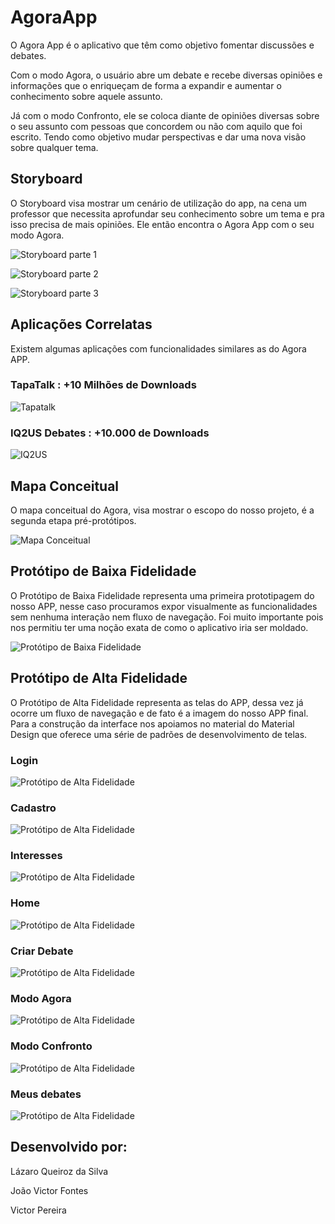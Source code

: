 # AgoraApp
O Agora App é o aplicativo que têm como objetivo fomentar discussões e debates.

Com o modo Agora, o usuário abre um debate e recebe diversas opiniões e informações que o enriqueçam de forma a expandir e aumentar o conhecimento sobre aquele assunto.

Já com o modo Confronto, ele se coloca diante de opiniões diversas sobre o seu assunto com pessoas que concordem ou não com aquilo que foi escrito. Tendo como objetivo mudar perspectivas e dar uma nova visão sobre qualquer tema.


## Storyboard 

O Storyboard visa mostrar um cenário de utilização do app, na cena um professor que necessita aprofundar seu conhecimento sobre um tema e pra isso precisa de mais opiniões. Ele então encontra o Agora App com o seu modo Agora. 

![Storyboard parte 1](Storyboard/imgs/storyboardpt1.jpg)

![Storyboard parte 2](Storyboard/imgs/storyboardpt2.jpg)

![Storyboard parte 3](Storyboard/imgs/storyboardpt3.jpg)


## Aplicações Correlatas

Existem algumas aplicações com funcionalidades similares as do Agora APP. 

### TapaTalk : +10 Milhões de Downloads 

![Tapatalk](AplicacoesCorrelatas/tapatalk.png)

### IQ2US Debates : +10.000 de Downloads

![IQ2US](AplicacoesCorrelatas/iq2us.png)

## Mapa Conceitual

O mapa conceitual do Agora, visa mostrar o escopo do nosso projeto, é a segunda etapa pré-protótipos.
  
![Mapa Conceitual](MapaConceitual/../Mapa%20Conceitual/Conceitual%20Map.png)


## Protótipo de Baixa Fidelidade

O Protótipo de Baixa Fidelidade representa uma primeira prototipagem do nosso APP, nesse caso procuramos expor visualmente as funcionalidades sem nenhuma interação nem fluxo de navegação. Foi muito importante pois nos permitiu ter uma noção exata de como o aplicativo iria ser moldado.

![Protótipo de Baixa Fidelidade](PrototipoBaixaFidelidade/imgs/AgoraBaixaFidelidade.PNG)


## Protótipo de Alta Fidelidade

O Protótipo de Alta Fidelidade representa as telas do APP, dessa vez já ocorre um fluxo de navegação e de fato é a imagem do nosso APP final. Para a construção da interface nos apoiamos no material do Material Design que oferece uma série de padrões de desenvolvimento de telas.

### Login

![Protótipo de Alta Fidelidade](PrototipoAltaFidelidade/imgs/Login.PNG)

### Cadastro

![Protótipo de Alta Fidelidade](PrototipoAltaFidelidade/imgs/Cadastro.PNG)

### Interesses

![Protótipo de Alta Fidelidade](PrototipoAltaFidelidade/imgs/Interesses.PNG)

### Home

![Protótipo de Alta Fidelidade](PrototipoAltaFidelidade/imgs/Home.PNG)

### Criar Debate

![Protótipo de Alta Fidelidade](PrototipoAltaFidelidade/imgs/CreateDebate.PNG)

### Modo Agora

![Protótipo de Alta Fidelidade](PrototipoAltaFidelidade/imgs/AgoraMode.PNG)

### Modo Confronto

![Protótipo de Alta Fidelidade](PrototipoAltaFidelidade/imgs/ConfrontationMode.PNG)

### Meus debates

![Protótipo de Alta Fidelidade](PrototipoAltaFidelidade/imgs/Mydebates.PNG)


## Desenvolvido por:

<p>Lázaro Queiroz da Silva<p>
<p>João Victor Fontes<p>
<p>Victor Pereira<p>






